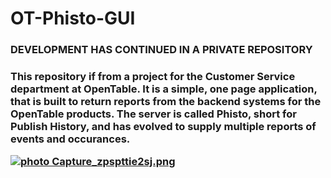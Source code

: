 # OT-Phisto-GUI

<h3>DEVELOPMENT HAS CONTINUED IN A PRIVATE REPOSITORY<H3>

This repository if from a project for the Customer Service department at OpenTable. It is a simple, one page application, that is built to return reports from the backend systems for the OpenTable products. The server is called Phisto, short for Publish History, and has evolved to supply multiple reports of events and occurances. 

<a href="http://s281.photobucket.com/user/k12t08b/media/Capture_zpspttie2sj.png.html" target="_blank"><img src="http://i281.photobucket.com/albums/kk237/k12t08b/Capture_zpspttie2sj.png" border="0" alt=" photo Capture_zpspttie2sj.png"/></a>
